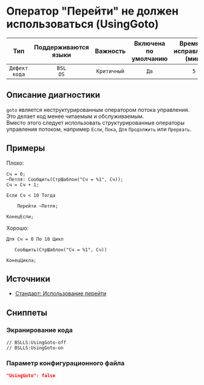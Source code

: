 # Оператор "Перейти" не должен использоваться (UsingGoto)

| Тип | Поддерживаются<br/>языки | Важность | Включена<br/>по умолчанию | Время на<br/>исправление (мин) | Тэги |
| :-: | :-: | :-: | :-: | :-: | :-: |
| `Дефект кода` | `BSL`<br/>`OS` | `Критичный` | `Да` | `5` | `standard`<br/>`badpractice` |

<!-- Блоки выше заполняются автоматически, не трогать -->
## Описание диагностики

```goto``` является неструктурированным оператором потока управления. Это делает код менее читаемым и обслуживаемым.  
Вместо этого следует использовать структурированные операторы управления потоком, например
```Если```, ```Пока```, ```Для``` ```Продолжить``` или ```Прервать```.

## Примеры

Плохо:

```bsl
Сч = 0;
~Петля: Сообщить(СтрШаблон("Сч = %1", Сч));
Сч = Сч + 1;

Если Сч < 10 Тогда

    Перейти ~Петля;

КонецЕсли;
```

Хорошо:

```bsl
Для Сч = 0 По 10 Цикл

   Сообщить(СтрШаблон("Сч = %1", Сч))

КонецЦикла;
```

## Источники
<!-- Необходимо указывать ссылки на все источники, из которых почерпнута информация для создания диагностики -->

* [Стандарт: Использование перейти](https://its.1c.ru/db/v8std/content/547/hdoc/_top/)


## Сниппеты

<!-- Блоки ниже заполняются автоматически, не трогать -->
### Экранирование кода

```bsl
// BSLLS:UsingGoto-off
// BSLLS:UsingGoto-on
```

### Параметр конфигурационного файла

```json
"UsingGoto": false
```
